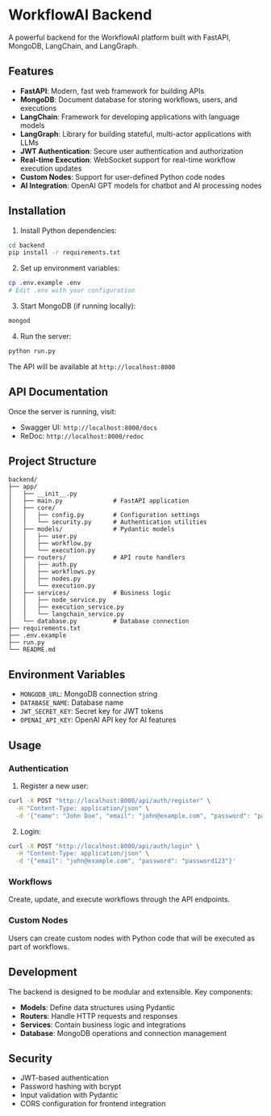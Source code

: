 # WorkflowAI Backend

A powerful backend for the WorkflowAI platform built with FastAPI, MongoDB, LangChain, and LangGraph.

## Features

- **FastAPI**: Modern, fast web framework for building APIs
- **MongoDB**: Document database for storing workflows, users, and executions
- **LangChain**: Framework for developing applications with language models
- **LangGraph**: Library for building stateful, multi-actor applications with LLMs
- **JWT Authentication**: Secure user authentication and authorization
- **Real-time Execution**: WebSocket support for real-time workflow execution updates
- **Custom Nodes**: Support for user-defined Python code nodes
- **AI Integration**: OpenAI GPT models for chatbot and AI processing nodes

## Installation

1. Install Python dependencies:
```bash
cd backend
pip install -r requirements.txt
```

2. Set up environment variables:
```bash
cp .env.example .env
# Edit .env with your configuration
```

3. Start MongoDB (if running locally):
```bash
mongod
```

4. Run the server:
```bash
python run.py
```

The API will be available at `http://localhost:8000`

## API Documentation

Once the server is running, visit:
- Swagger UI: `http://localhost:8000/docs`
- ReDoc: `http://localhost:8000/redoc`

## Project Structure

```
backend/
├── app/
│   ├── __init__.py
│   ├── main.py              # FastAPI application
│   ├── core/
│   │   ├── config.py        # Configuration settings
│   │   └── security.py      # Authentication utilities
│   ├── models/              # Pydantic models
│   │   ├── user.py
│   │   ├── workflow.py
│   │   └── execution.py
│   ├── routers/             # API route handlers
│   │   ├── auth.py
│   │   ├── workflows.py
│   │   ├── nodes.py
│   │   └── execution.py
│   ├── services/            # Business logic
│   │   ├── node_service.py
│   │   ├── execution_service.py
│   │   └── langchain_service.py
│   └── database.py          # Database connection
├── requirements.txt
├── .env.example
├── run.py
└── README.md
```

## Environment Variables

- `MONGODB_URL`: MongoDB connection string
- `DATABASE_NAME`: Database name
- `JWT_SECRET_KEY`: Secret key for JWT tokens
- `OPENAI_API_KEY`: OpenAI API key for AI features

## Usage

### Authentication

1. Register a new user:
```bash
curl -X POST "http://localhost:8000/api/auth/register" \
  -H "Content-Type: application/json" \
  -d '{"name": "John Doe", "email": "john@example.com", "password": "password123"}'
```

2. Login:
```bash
curl -X POST "http://localhost:8000/api/auth/login" \
  -H "Content-Type: application/json" \
  -d '{"email": "john@example.com", "password": "password123"}'
```

### Workflows

Create, update, and execute workflows through the API endpoints.

### Custom Nodes

Users can create custom nodes with Python code that will be executed as part of workflows.

## Development

The backend is designed to be modular and extensible. Key components:

- **Models**: Define data structures using Pydantic
- **Routers**: Handle HTTP requests and responses
- **Services**: Contain business logic and integrations
- **Database**: MongoDB operations and connection management

## Security

- JWT-based authentication
- Password hashing with bcrypt
- Input validation with Pydantic
- CORS configuration for frontend integration